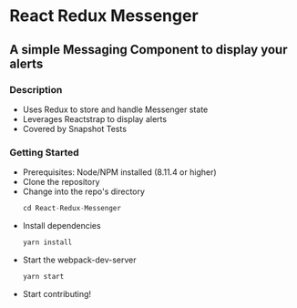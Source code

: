 # React Redux Messenger
## A simple Messaging Component to display your alerts

### Description
- Uses Redux to store and handle Messenger state
- Leverages Reactstrap to display alerts
- Covered by Snapshot Tests

### Getting Started
- Prerequisites:
  Node/NPM installed (8.11.4 or higher)
- Clone the repository
- Change into the repo's directory
  ```javascript
  cd React-Redux-Messenger
  ```
- Install dependencies
  ```javascript
  yarn install
  ```
- Start the webpack-dev-server
  ```javascript
  yarn start
  ```
- Start contributing!